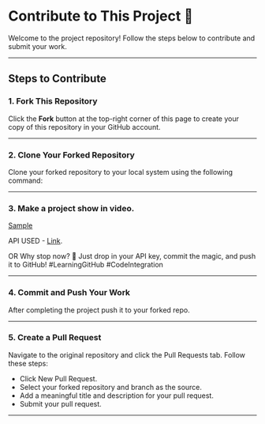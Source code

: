 # Contribute to This Project 🎉

Welcome to the project repository! Follow the steps below to contribute and submit your work.

---

## **Steps to Contribute**

### 1. Fork This Repository
Click the **Fork** button at the top-right corner of this page to create your copy of this repository in your GitHub account.

---

### 2. Clone Your Forked Repository
Clone your forked repository to your local system using the following command:

---

### 3. Make a project show in  video.

[Sample](https://github.com/user-attachments/assets/67e710dd-3823-40c8-885c-18edf3b30590)

API USED - [Link](https://rapidapi.com/shreekant74sk/api/quotes-api12).

OR Why stop now? 🌟 Just drop in your API key, commit the magic, and push it to GitHub! #LearningGitHub #CodeIntegration

---

### 4. Commit and Push Your Work
After completing the project push it to your forked repo.

---

### 5. Create a Pull Request
  Navigate to the original repository and click the Pull Requests tab. Follow these steps:

  - Click New Pull Request.
  - Select your forked repository and branch as the source.
  - Add a meaningful title and description for your pull request.
  - Submit your pull request.
---

